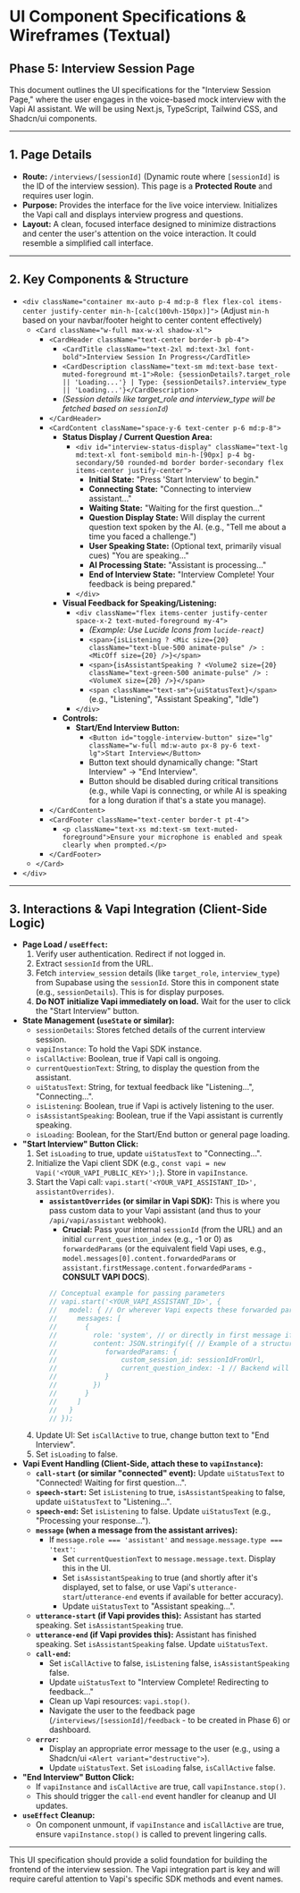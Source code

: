# UI Component Specifications & Wireframes (Textual)

## Phase 5: Interview Session Page

This document outlines the UI specifications for the "Interview Session Page," where the user engages in the voice-based mock interview with the Vapi AI assistant. We will be using Next.js, TypeScript, Tailwind CSS, and Shadcn/ui components.

---

## 1. Page Details

- **Route:** `/interviews/[sessionId]` (Dynamic route where `[sessionId]` is the ID of the interview session). This page is a **Protected Route** and requires user login.
- **Purpose:** Provides the interface for the live voice interview. Initializes the Vapi call and displays interview progress and questions.
- **Layout:** A clean, focused interface designed to minimize distractions and center the user's attention on the voice interaction. It could resemble a simplified call interface.

---

## 2. Key Components & Structure

- `<div className="container mx-auto p-4 md:p-8 flex flex-col items-center justify-center min-h-[calc(100vh-150px)]">` (Adjust `min-h` based on your navbar/footer height to center content effectively)
  - `<Card className="w-full max-w-xl shadow-xl">`
    - `<CardHeader className="text-center border-b pb-4">`
      - `<CardTitle className="text-2xl md:text-3xl font-bold">Interview Session In Progress</CardTitle>`
      - `<CardDescription className="text-sm md:text-base text-muted-foreground mt-1">Role: {sessionDetails?.target_role || 'Loading...'} | Type: {sessionDetails?.interview_type || 'Loading...'}</CardDescription>`
      - _(Session details like target_role and interview_type will be fetched based on `sessionId`)_
    - `</CardHeader>`
    - `<CardContent className="space-y-6 text-center p-6 md:p-8">`
      - **Status Display / Current Question Area:**
        - `<div id="interview-status-display" className="text-lg md:text-xl font-semibold min-h-[90px] p-4 bg-secondary/50 rounded-md border border-secondary flex items-center justify-center">`
          - **Initial State:** "Press 'Start Interview' to begin."
          - **Connecting State:** "Connecting to interview assistant..."
          - **Waiting State:** "Waiting for the first question..."
          - **Question Display State:** Will display the current question text spoken by the AI. (e.g., "Tell me about a time you faced a challenge.")
          - **User Speaking State:** (Optional text, primarily visual cues) "You are speaking..."
          - **AI Processing State:** "Assistant is processing..."
          - **End of Interview State:** "Interview Complete! Your feedback is being prepared."
        - `</div>`
      - **Visual Feedback for Speaking/Listening:**
        - `<div className="flex items-center justify-center space-x-2 text-muted-foreground my-4">`
          - _(Example: Use Lucide Icons from `lucide-react`)_
          - `<span>{isListening ? <Mic size={20} className="text-blue-500 animate-pulse" /> : <MicOff size={20} />}</span>`
          - `<span>{isAssistantSpeaking ? <Volume2 size={20} className="text-green-500 animate-pulse" /> : <VolumeX size={20} />}</span>`
          - `<span className="text-sm">{uiStatusText}</span>` (e.g., "Listening", "Assistant Speaking", "Idle")
        - `</div>`
      - **Controls:**
        - **Start/End Interview Button:**
          - `<Button id="toggle-interview-button" size="lg" className="w-full md:w-auto px-8 py-6 text-lg">Start Interview</Button>`
          - Button text should dynamically change: "Start Interview" -> "End Interview".
          - Button should be disabled during critical transitions (e.g., while Vapi is connecting, or while AI is speaking for a long duration if that's a state you manage).
    - `</CardContent>`
    - `<CardFooter className="text-center border-t pt-4">`
      - `<p className="text-xs md:text-sm text-muted-foreground">Ensure your microphone is enabled and speak clearly when prompted.</p>`
    - `</CardFooter>`
  - `</Card>`
- `</div>`

---

## 3. Interactions & Vapi Integration (Client-Side Logic)

- **Page Load / `useEffect`:**
  1.  Verify user authentication. Redirect if not logged in.
  2.  Extract `sessionId` from the URL.
  3.  Fetch `interview_session` details (like `target_role`, `interview_type`) from Supabase using the `sessionId`. Store this in component state (e.g., `sessionDetails`). This is for display purposes.
  4.  **Do NOT initialize Vapi immediately on load.** Wait for the user to click the "Start Interview" button.
- **State Management (`useState` or similar):**
  - `sessionDetails`: Stores fetched details of the current interview session.
  - `vapiInstance`: To hold the Vapi SDK instance.
  - `isCallActive`: Boolean, true if Vapi call is ongoing.
  - `currentQuestionText`: String, to display the question from the assistant.
  - `uiStatusText`: String, for textual feedback like "Listening...", "Connecting...".
  - `isListening`: Boolean, true if Vapi is actively listening to the user.
  - `isAssistantSpeaking`: Boolean, true if the Vapi assistant is currently speaking.
  - `isLoading`: Boolean, for the Start/End button or general page loading.
- **"Start Interview" Button Click:**
  1.  Set `isLoading` to true, update `uiStatusText` to "Connecting...".
  2.  Initialize the Vapi client SDK (e.g., `const vapi = new Vapi('<YOUR_VAPI_PUBLIC_KEY>');`). Store in `vapiInstance`.
  3.  Start the Vapi call: `vapi.start('<YOUR_VAPI_ASSISTANT_ID>', assistantOverrides)`.
      - **`assistantOverrides` (or similar in Vapi SDK):** This is where you pass custom data to your Vapi assistant (and thus to your `/api/vapi/assistant` webhook).
        - **Crucial:** Pass your internal `sessionId` (from the URL) and an initial `current_question_index` (e.g., -1 or 0) as `forwardedParams` (or the equivalent field Vapi uses, e.g., `model.messages[0].content.forwardedParams` or `assistant.firstMessage.content.forwardedParams` - **CONSULT VAPI DOCS**).
        ```javascript
        // Conceptual example for passing parameters
        // vapi.start('<YOUR_VAPI_ASSISTANT_ID>', {
        //   model: { // Or wherever Vapi expects these forwarded params
        //     messages: [
        //       {
        //         role: 'system', // or directly in first message if that's how Vapi forwards
        //         content: JSON.stringify({ // Example of a structured way
        //            forwardedParams: {
        //                custom_session_id: sessionIdFromUrl,
        //                current_question_index: -1 // Backend will handle initial question
        //            }
        //         })
        //       }
        //     ]
        //   }
        // });
        ```
  4.  Update UI: Set `isCallActive` to true, change button text to "End Interview".
  5.  Set `isLoading` to false.
- **Vapi Event Handling (Client-Side, attach these to `vapiInstance`):**
  - **`call-start` (or similar "connected" event):** Update `uiStatusText` to "Connected! Waiting for first question...".
  - **`speech-start`:** Set `isListening` to true, `isAssistantSpeaking` to false, update `uiStatusText` to "Listening...".
  - **`speech-end`:** Set `isListening` to false. Update `uiStatusText` (e.g., "Processing your response...").
  - **`message` (when a message from the assistant arrives):**
    - If `message.role === 'assistant'` and `message.message.type === 'text'`:
      - Set `currentQuestionText` to `message.message.text`. Display this in the UI.
      - Set `isAssistantSpeaking` to true (and shortly after it's displayed, set to false, or use Vapi's `utterance-start`/`utterance-end` events if available for better accuracy).
      - Update `uiStatusText` to "Assistant speaking...".
  - **`utterance-start` (if Vapi provides this):** Assistant has started speaking. Set `isAssistantSpeaking` true.
  - **`utterance-end` (if Vapi provides this):** Assistant has finished speaking. Set `isAssistantSpeaking` false. Update `uiStatusText`.
  - **`call-end`:**
    - Set `isCallActive` to false, `isListening` false, `isAssistantSpeaking` false.
    - Update `uiStatusText` to "Interview Complete! Redirecting to feedback..."
    - Clean up Vapi resources: `vapi.stop()`.
    - Navigate the user to the feedback page (`/interviews/[sessionId]/feedback` - to be created in Phase 6) or dashboard.
  - **`error`:**
    - Display an appropriate error message to the user (e.g., using a Shadcn/ui `<Alert variant="destructive">`).
    - Update `uiStatusText`. Set `isLoading` false, `isCallActive` false.
- **"End Interview" Button Click:**
  - If `vapiInstance` and `isCallActive` are true, call `vapiInstance.stop()`.
  - This should trigger the `call-end` event handler for cleanup and UI updates.
- **`useEffect` Cleanup:**
  - On component unmount, if `vapiInstance` and `isCallActive` are true, ensure `vapiInstance.stop()` is called to prevent lingering calls.

---

This UI specification should provide a solid foundation for building the frontend of the interview session. The Vapi integration part is key and will require careful attention to Vapi's specific SDK methods and event names.
